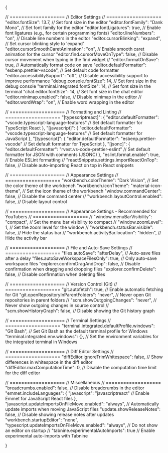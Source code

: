 {
  
  // ===================
  // Editor Settings
  // ===================
  "editor.fontSize": 13.7, // Set font size in the editor
  "editor.fontFamily": "Dank Mono", // Set font family for the editor
  "editor.fontLigatures": true, // Enable font ligatures (e.g., for certain programming fonts)
  "editor.lineNumbers": "on", // Disable line numbers in the editor
  "editor.cursorBlinking": "expand", // Set cursor blinking style to 'expand'
  "editor.cursorSmoothCaretAnimation": "on", // Enable smooth caret animation for the cursor
  "editor.find.cursorMoveOnType": false, // Disable cursor movement when typing in the find widget
  // "editor.formatOnSave": true, // Automatically format code on save
  "editor.defaultFormatter": "esbenp.prettier-vscode", // Set default code formatter
  "editor.accessibilitySupport": "off", // Disable accessibility support to improve performance
  "debug.console.fontSize": 14, // Set font size in the debug console
  "terminal.integrated.fontSize": 14, // Set font size in the terminal
  "chat.editor.fontSize": 14, // Set font size in the chat editor
  "editor.minimap.enabled": false, // Disable minimap in the editor
  // "editor.wordWrap": "on", // Enable word wrapping in the editor
  
  
  // ===================
  // Formatting and Linting
  // ===================
  "[typescriptreact]": {
    "editor.defaultFormatter": "vscode.typescript-language-features" // Set default formatter for TypeScript React
  },
  "[javascript]": {
    "editor.defaultFormatter": "vscode.typescript-language-features" // Set default formatter for JavaScript
  },
  "[typescript]": {
    "editor.defaultFormatter": "esbenp.prettier-vscode" // Set default formatter for TypeScript
  },
  "[jsonc]": {
    "editor.defaultFormatter": "rvest.vs-code-prettier-eslint" // Set default formatter for JSON with comments (JSONC)
  },
  "eslint.format.enable": true, // Enable ESLint formatting
  // "reactSnippets.settings.importReactOnTop": false, // Disable auto-importing React on top in React snippets
  
  
  // ===================
  // Appearance Settings
  // ===================
  "workbench.colorTheme": "Dark Vision", // Set the color theme of the workbench
  "workbench.iconTheme": "material-icon-theme", // Set the icon theme of the workbench
  "window.commandCenter": false, // Disable the command center
  // "workbench.layoutControl.enabled": false, // Disable layout control
  
  
  // ===================
  // Appearance Settings - Recommended for YouTubers
  // ===================
  // "window.menuBarVisibility": "compact", // Set the menu bar visibility to compact
  // "window.zoomLevel": 1, // Set the zoom level for the window
  // "workbench.statusBar.visible": false, // Hide the status bar
  // "workbench.activityBar.location": "hidden", // Hide the activity bar
  
  
  // ===================
  // File and Auto-Save Settings
  // ===================
  "files.autoSave": "afterDelay", // Auto-save files after a delay
  "files.autoSaveWorkspaceFilesOnly": true, // Only auto-save workspace files
  "explorer.confirmDragAndDrop": false, // Disable confirmation when dragging and dropping files
  "explorer.confirmDelete": false, // Disable confirmation when deleting files
  
  
  // ===================
  // Version Control (Git)
  // ===================
  "git.autofetch": true, // Enable automatic fetching for Git
  "git.openRepositoryInParentFolders": "never", // Never open Git repositories in parent folders
  // "scm.showOutgoingChanges": "never", // Never show outgoing changes in source control
  // "scm.showHistoryGraph": false, // Disable showing the Git history graph
  
  
  // ===================
  // Terminal Settings
  // ===================
  "terminal.integrated.defaultProfile.windows": "Git Bash", // Set Git Bash as the default terminal profile for Windows
  "terminal.integrated.env.windows": {}, // Set the environment variables for the integrated terminal in Windows
  
  
  // ===================
  // Diff Editor Settings
  // ===================
  "diffEditor.ignoreTrimWhitespace": false, // Show differences in whitespace in the diff editor
  "diffEditor.maxComputationTime": 0, // Disable the computation time limit for the diff editor
  
  
  // ===================
  // Miscellaneous
  // ===================
  "breadcrumbs.enabled": false, // Disable breadcrumbs in the editor
  "emmet.includeLanguages": {
    "javascript": "javascriptreact" // Enable Emmet for JavaScript React files
  },
  "javascript.updateImportsOnFileMove.enabled": "always", // Automatically update imports when moving JavaScript files
  "update.showReleaseNotes": false, // Disable showing release notes after updates
  "workbench.startupEditor": "none",
  "typescript.updateImportsOnFileMove.enabled": "always", // Do not show an editor on startup
  // "tabnine.experimentalAutoImports": true // Enable experimental auto-imports with Tabnine
  
  
}
